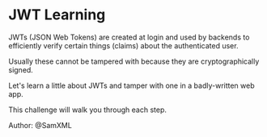 # JWT Learning

JWTs (JSON Web Tokens) are created at login and used by backends to efficiently verify certain things (claims) about the authenticated user.

Usually these cannot be tampered with because they are cryptographically signed.

Let's learn a little about JWTs and tamper with one in a badly-written web app.

This challenge will walk you through each step.

Author: @SamXML
